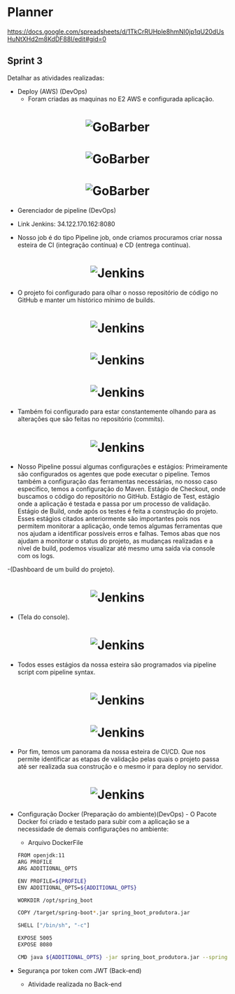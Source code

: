 # Planner

https://docs.google.com/spreadsheets/d/1TkCrRUHple8hmNI0jp1qU20dUsHuNtXHd2m8KdDF88I/edit#gid=0

## Sprint 3 

Detalhar as atividades realizadas:

- Deploy (AWS) (DevOps)
  - Foram criadas as maquinas no E2 AWS e configurada aplicação.
<h1 align="center">
    <img alt="GoBarber" src="/imagem/AWS-Deploy.png" />
</h1>

<h1 align="center">
    <img alt="GoBarber" src="/imagem/Server_Aplicação_Portainer.io.jpeg" />
</h1>

<h1 align="center">
    <img alt="GoBarber" src="/imagem/Server_Jenkins.jpeg" />
</h1>

- Gerenciador de pipeline (DevOps)

- Link Jenkins: 34.122.170.162:8080

- Nosso job é do tipo Pipeline job, onde criamos procuramos criar nossa esteira de CI (integração contínua) e CD (entrega contínua).

<h1 align="center">
    <img alt="Jenkins" src="/imagem/Jenkins/pipeline1.jpg" />
</h1>

- O projeto foi configurado para olhar o nosso repositório de código no GitHub e manter um histórico mínimo de builds. 

<h1 align="center">
    <img alt="Jenkins" src="/imagem/Jenkins/configuracaoJenkins.jpg" />
</h1>

<h1 align="center">
    <img alt="Jenkins" src="/imagem/Jenkins/configuracaoJenkins2.jpg" />
</h1>

<h1 align="center">
    <img alt="Jenkins" src="/imagem/Jenkins/buidJenkins.jpg" />
</h1>

- Também foi configurado para estar constantemente olhando para as alterações que são feitas no repositório (commits).

<h1 align="center">
    <img alt="Jenkins" src="/imagem/Jenkins/buidTriggerJenkins.jpg" />
</h1>

- Nosso Pipeline possui algumas configurações e estágios: Primeiramente são configurados os agentes que pode executar o pipeline.
Temos também a configuração das ferramentas necessárias, no nosso caso especifico, temos a configuração do Maven.
Estágio de Checkout, onde buscamos o código do repositório no GitHub.
Estágio de Test, estágio onde a aplicação é testada e passa por um processo de validação.
Estágio de Build, onde após os testes é feita a construção do projeto.
Esses estágios citados anteriormente são importantes pois nos permitem monitorar a aplicação, onde temos algumas ferramentas que nos ajudam a identificar possíveis erros e falhas.
Temos abas que nos ajudam a monitorar o status do projeto, as mudanças realizadas e a nível de build, podemos visualizar até mesmo uma saída via console com os logs.

-(Dashboard de um build do projeto).

<h1 align="center">
    <img alt="Jenkins" src="/imagem/Jenkins/dashboardBluid.jpg" />
</h1>

- (Tela do console).

<h1 align="center">
    <img alt="Jenkins" src="/imagem/Jenkins/consoleBuild.jpg" />
</h1>

- Todos esses estágios da nossa esteira são programados via pipeline script com pipeline syntax.

<h1 align="center">
    <img alt="Jenkins" src="/imagem/Jenkins/sintax.jpg" />
</h1>

<h1 align="center">
    <img alt="Jenkins" src="/imagem/Jenkins/sintax2.jpg" />
</h1>

- Por fim, temos um panorama da nossa esteira de CI/CD. Que nos permite identificar as etapas de validação pelas quais o projeto passa até ser realizada sua construção e o mesmo ir para deploy no servidor.

<h1 align="center">
    <img alt="Jenkins" src="/imagem/Jenkins/esteiraJenkins.jpg" />
</h1>

- Configuração Docker (Preparação do ambiente)(DevOps)
  - O Pacote Docker foi criado e testado para subir com a aplicação se a necessidade de demais configurações no ambiente:
  - Arquivo DockerFile
  
  ```bash
  FROM openjdk:11
  ARG PROFILE
  ARG ADDITIONAL_OPTS

  ENV PROFILE=${PROFILE}
  ENV ADDITIONAL_OPTS=${ADDITIONAL_OPTS}

  WORKDIR /opt/spring_boot

  COPY /target/spring-boot*.jar spring_boot_produtora.jar

  SHELL ["/bin/sh", "-c"]

  EXPOSE 5005
  EXPOSE 8080

  CMD java ${ADDITIONAL_OPTS} -jar spring_boot_produtora.jar --spring.profiles.active=${PROFILE}
  ```


- Segurança por token com JWT (Back-end) 
  - Atividade realizada no Back-end
